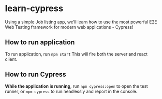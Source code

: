 # learn-cypress
Using a simple Job listing app, we'll learn how to use the most powerful E2E Web Testing framework for modern web applications - Cypress!

## How to run application
To run application, run
```npm start```
This will fire both the server and react client.

## How to run Cypress
**While the application is running,** run
```npm cypress:open```
to open the test runner, or
```npm cypress``` 
to run headlessly and report in the console.
